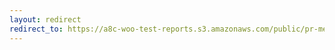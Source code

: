 ```yaml
---
layout: redirect
redirect_to: https://a8c-woo-test-reports.s3.amazonaws.com/public/pr-merge/40251/e2e/index.html
---
```

